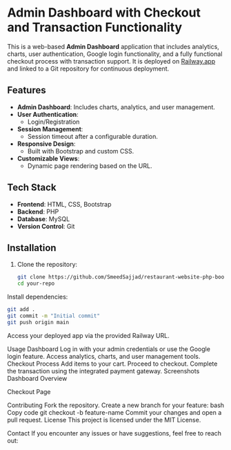 # Admin Dashboard with Checkout and Transaction Functionality

This is a web-based **Admin Dashboard** application that includes analytics, charts, user authentication, Google login functionality, and a fully functional checkout process with transaction support. It is deployed on [Railway.app](https://railway.app) and linked to a Git repository for continuous deployment.

## Features

- **Admin Dashboard**: Includes charts, analytics, and user management.
- **User Authentication**:
  - Login/Registration
- **Session Management**:
  - Session timeout after a configurable duration.
- **Responsive Design**:
  - Built with Bootstrap and custom CSS.
- **Customizable Views**:
  - Dynamic page rendering based on the URL.

## Tech Stack

- **Frontend**: HTML, CSS, Bootstrap
- **Backend**: PHP
- **Database**: MySQL
- **Version Control**: Git

## Installation

1. Clone the repository:
   ```bash
   git clone https://github.com/SmeedSajjad/restaurant-website-php-bootstrap.git
   cd your-repo

Install dependencies:

```bash
git add .
git commit -m "Initial commit"
git push origin main
```
Access your deployed app via the provided Railway URL.

Usage
Dashboard
Log in with your admin credentials or use the Google login feature.
Access analytics, charts, and user management tools.
Checkout Process
Add items to your cart.
Proceed to checkout.
Complete the transaction using the integrated payment gateway.
Screenshots
Dashboard Overview

Checkout Page

Contributing
Fork the repository.
Create a new branch for your feature:
bash
Copy code
git checkout -b feature-name
Commit your changes and open a pull request.
License
This project is licensed under the MIT License.

Contact
If you encounter any issues or have suggestions, feel free to reach out:
